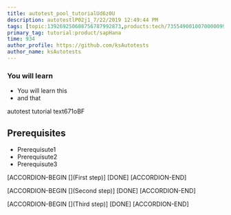 ```yaml
---
title: autotest_pool_tutorialUd6z0U
description: autotestlP02j1_7/22/2019 12:49:44 PM
tags: [topic:139269250608756787992873,products:tech/73554900100700000996,tutorial:experience/advanced]
primary_tag: tutorial:product/sapHana
time: 934
author_profile: https://github.com/ksAutotests
author_name: ksAutotests
---
```

### You will learn
- You will learn this
- and that

autotest tutorial text671oBF

## Prerequisites
- Prerequisute1
- Prerequisute2
- Prerequisute3

[ACCORDION-BEGIN [](First step)]
[DONE]
[ACCORDION-END]

[ACCORDION-BEGIN [](Second step)]
[DONE]
[ACCORDION-END]

[ACCORDION-BEGIN [](Third step)]
[DONE]
[ACCORDION-END]

